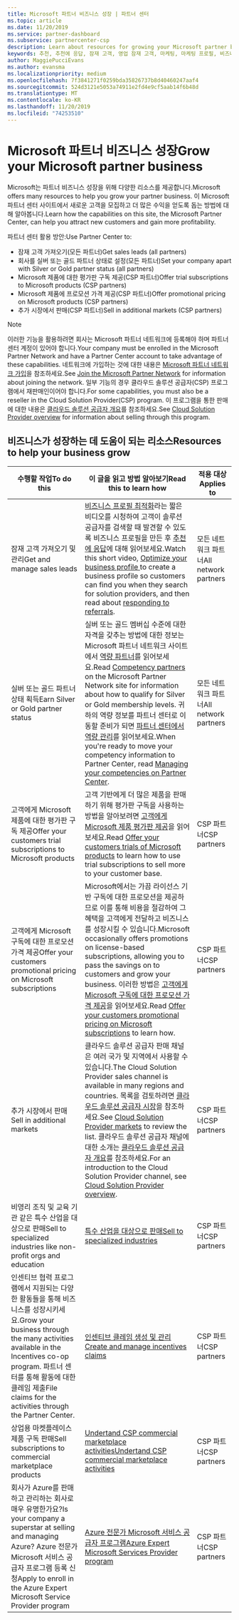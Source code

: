 ```yaml
---
title: Microsoft 파트너 비즈니스 성장 | 파트너 센터
ms.topic: article
ms.date: 11/20/2019
ms.service: partner-dashboard
ms.subservice: partnercenter-csp
description: Learn about resources for growing your Microsoft partner business. This includes how to get sales leads (referrals) from Microsoft.
keywords: 추천, 추천에 응답, 잠재 고객, 영업 잠재 고객, 마케팅, 마케팅 프로필, 비즈니스 프로필, 비즈니스 성장, 비즈니스 기회, 역량, 실버 멤버십, 골드 멤버십, 평가판 제품, 시장 확장, 국가별 클라우드
author: MaggiePucciEvans
ms.author: evansma
ms.localizationpriority: medium
ms.openlocfilehash: 7f3841271f0259bda35826737b8d40460247aaf4
ms.sourcegitcommit: 524d3121e5053a74911e2fd4e9cf5aab14f6b48d
ms.translationtype: MT
ms.contentlocale: ko-KR
ms.lasthandoff: 11/20/2019
ms.locfileid: "74253510"
---
```

# <a name="grow-your-microsoft-partner-business"></a><span data-ttu-id="bb001-105">Microsoft 파트너 비즈니스 성장</span><span class="sxs-lookup"><span data-stu-id="bb001-105">Grow your Microsoft partner business</span></span> 

<span data-ttu-id="bb001-106">Microsoft는 파트너 비즈니스 성장을 위해 다양한 리소스를 제공합니다.</span><span class="sxs-lookup"><span data-stu-id="bb001-106">Microsoft offers many resources to help you grow your partner business.</span></span> <span data-ttu-id="bb001-107">이 Microsoft 파트너 센터 사이트에서 새로운 고객을 모집하고 더 많은 수익을 얻도록 돕는 방법에 대해 알아봅니다.</span><span class="sxs-lookup"><span data-stu-id="bb001-107">Learn how the capabilities on this site, the Microsoft Partner Center, can help you attract new customers and gain more profitability.</span></span>

<span data-ttu-id="bb001-108">파트너 센터 활용 방안:</span><span class="sxs-lookup"><span data-stu-id="bb001-108">Use Partner Center to:</span></span>

- <span data-ttu-id="bb001-109">잠재 고객 가져오기(모든 파트너)</span><span class="sxs-lookup"><span data-stu-id="bb001-109">Get sales leads (all partners)</span></span>
- <span data-ttu-id="bb001-110">회사를 실버 또는 골드 파트너 상태로 설정(모든 파트너)</span><span class="sxs-lookup"><span data-stu-id="bb001-110">Set your company apart with Silver or Gold partner status (all partners)</span></span>
- <span data-ttu-id="bb001-111">Microsoft 제품에 대한 평가판 구독 제공(CSP 파트너)</span><span class="sxs-lookup"><span data-stu-id="bb001-111">Offer trial subscriptions to Microsoft products (CSP partners)</span></span>
- <span data-ttu-id="bb001-112">Microsoft 제품에 프로모션 가격 제공(CSP 파트너)</span><span class="sxs-lookup"><span data-stu-id="bb001-112">Offer promotional pricing on Microsoft products (CSP partners)</span></span>
- <span data-ttu-id="bb001-113">추가 시장에서 판매(CSP 파트너)</span><span class="sxs-lookup"><span data-stu-id="bb001-113">Sell in additional markets (CSP partners)</span></span>

> [!NOTE]  
> <span data-ttu-id="bb001-114">이러한 기능을 활용하려면 회사는 Microsoft 파트너 네트워크에 등록해야 하며 파트너 센터 계정이 있어야 합니다.</span><span class="sxs-lookup"><span data-stu-id="bb001-114">Your company must be enrolled in the Microsoft Partner Network and have a Partner Center account to take advantage of these capabilities.</span></span> <span data-ttu-id="bb001-115">네트워크에 가입하는 것에 대한 내용은 [Microsoft 파트너 네트워크 가입](mpn-overview.md)을 참조하세요.</span><span class="sxs-lookup"><span data-stu-id="bb001-115">See [Join the Microsoft Partner Network](mpn-overview.md) for information about joining the network.</span></span> <span data-ttu-id="bb001-116">일부 기능의 경우 클라우드 솔루션 공급자(CSP) 프로그램에서 재판매인이어야 합니다.</span><span class="sxs-lookup"><span data-stu-id="bb001-116">For some capabilities, you must also be a reseller in the Cloud Solution Provider(CSP) program.</span></span> <span data-ttu-id="bb001-117">이 프로그램을 통한 판매에 대한 내용은 [클라우드 솔루션 공급자 개요](csp-overview.md)를 참조하세요.</span><span class="sxs-lookup"><span data-stu-id="bb001-117">See [Cloud Solution Provider overview](csp-overview.md) for information about selling through this program.</span></span>

## <a name="resources-to-help-your-business-grow"></a><span data-ttu-id="bb001-118">비즈니스가 성장하는 데 도움이 되는 리소스</span><span class="sxs-lookup"><span data-stu-id="bb001-118">Resources to help your business grow</span></span>

|  <span data-ttu-id="bb001-119">**수행할 작업**</span><span class="sxs-lookup"><span data-stu-id="bb001-119">**To do this**</span></span>  |  <span data-ttu-id="bb001-120">**이 글을 읽고 방법 알아보기**</span><span class="sxs-lookup"><span data-stu-id="bb001-120">**Read this to learn how**</span></span>  |  <span data-ttu-id="bb001-121">**적용 대상**</span><span class="sxs-lookup"><span data-stu-id="bb001-121">**Applies to**</span></span>  |
|--------------|-----------|--------------
| <span data-ttu-id="bb001-122">잠재 고객 가져오기 및 관리</span><span class="sxs-lookup"><span data-stu-id="bb001-122">Get and manage sales leads</span></span> | <span data-ttu-id="bb001-123">[비즈니스 프로필 최적화](https://player.vimeo.com/video/252788046 )라는 짧은 비디오를 시청하여 고객이 솔루션 공급자를 검색할 때 발견할 수 있도록 비즈니스 프로필을 만든 후 [추천에 응답](responding-to-referrals.md)에 대해 읽어보세요.</span><span class="sxs-lookup"><span data-stu-id="bb001-123">Watch this short video, [Optimize your business profile ](https://player.vimeo.com/video/252788046 ) to create a business profile so customers can find you when they search for solution providers, and then read about [responding to referrals](responding-to-referrals.md).</span></span> | <span data-ttu-id="bb001-124">모든 네트워크 파트너</span><span class="sxs-lookup"><span data-stu-id="bb001-124">All network partners</span></span> |
| <span data-ttu-id="bb001-125">실버 또는 골드 파트너 상태 획득</span><span class="sxs-lookup"><span data-stu-id="bb001-125">Earn Silver or Gold partner status</span></span> | <span data-ttu-id="bb001-126">실버 또는 골드 멤버십 수준에 대한 자격을 갖추는 방법에 대한 정보는 Microsoft 파트너 네트워크 사이트에서 [역량 파트너](https://partner.microsoft.com/membership/competencies)를 읽어보세요.</span><span class="sxs-lookup"><span data-stu-id="bb001-126">Read [Competency partners](https://partner.microsoft.com/membership/competencies) on the Microsoft Partner Network site for information about how to qualify for Silver or Gold membership levels.</span></span> <span data-ttu-id="bb001-127">귀하의 역량 정보를 파트너 센터로 이동할 준비가 되면 [파트너 센터에서 역량 관리](competencies.md)를 읽어보세요.</span><span class="sxs-lookup"><span data-stu-id="bb001-127">When you're ready to move your competency information to Partner Center, read [Managing your competencies on Partner Center](competencies.md).</span></span> | <span data-ttu-id="bb001-128">모든 네트워크 파트너</span><span class="sxs-lookup"><span data-stu-id="bb001-128">All network partners</span></span> |
| <span data-ttu-id="bb001-129">고객에게 Microsoft 제품에 대한 평가판 구독 제공</span><span class="sxs-lookup"><span data-stu-id="bb001-129">Offer your customers trial subscriptions to Microsoft products</span></span> | <span data-ttu-id="bb001-130">고객 기반에게 더 많은 제품을 판매하기 위해 평가판 구독을 사용하는 방법을 알아보려면 [고객에게 Microsoft 제품 평가판 제공](offer-your-customers-trials-of-microsoft-products.md)을 읽어보세요.</span><span class="sxs-lookup"><span data-stu-id="bb001-130">Read [Offer your customers trials of Microsoft products](offer-your-customers-trials-of-microsoft-products.md) to learn how to use trial subscriptions to sell more to your customer base.</span></span>| <span data-ttu-id="bb001-131">CSP 파트너</span><span class="sxs-lookup"><span data-stu-id="bb001-131">CSP partners</span></span> |
| <span data-ttu-id="bb001-132">고객에게 Microsoft 구독에 대한 프로모션 가격 제공</span><span class="sxs-lookup"><span data-stu-id="bb001-132">Offer your customers promotional pricing on Microsoft subscriptions</span></span> | <span data-ttu-id="bb001-133">Microsoft에서는 가끔 라이선스 기반 구독에 대한 프로모션을 제공하므로 이를 통해 비용을 절감하여 그 혜택을 고객에게 전달하고 비즈니스를 성장시킬 수 있습니다.</span><span class="sxs-lookup"><span data-stu-id="bb001-133">Microsoft occasionally offers promotions on license-based subscriptions, allowing you to pass the savings on to customers and grow your business.</span></span> <span data-ttu-id="bb001-134">이러한 방법은 [고객에게 Microsoft 구독에 대한 프로모션 가격 제공](promotions.md)을 읽어보세요.</span><span class="sxs-lookup"><span data-stu-id="bb001-134">Read [Offer your customers promotional pricing on Microsoft subscriptions](promotions.md) to learn how.</span></span> | <span data-ttu-id="bb001-135">CSP 파트너</span><span class="sxs-lookup"><span data-stu-id="bb001-135">CSP partners</span></span> |
| <span data-ttu-id="bb001-136">추가 시장에서 판매</span><span class="sxs-lookup"><span data-stu-id="bb001-136">Sell in additional markets</span></span> | <span data-ttu-id="bb001-137">클라우드 솔루션 공급자 판매 채널은 여러 국가 및 지역에서 사용할 수 있습니다.</span><span class="sxs-lookup"><span data-stu-id="bb001-137">The Cloud Solution Provider sales channel is available in many regions and countries.</span></span> <span data-ttu-id="bb001-138">목록을 검토하려면 [클라우드 솔루션 공급자 시장](agreements.md)을 참조하세요.</span><span class="sxs-lookup"><span data-stu-id="bb001-138">See [Cloud Solution Provider markets](agreements.md) to review the list.</span></span> <span data-ttu-id="bb001-139">클라우드 솔루션 공급자 채널에 대한 소개는 [클라우드 솔루션 공급자 개요](csp-overview.md)를 참조하세요.</span><span class="sxs-lookup"><span data-stu-id="bb001-139">For an introduction to the Cloud Solution Provider channel, see [Cloud Solution Provider overview](csp-overview.md).</span></span>  | <span data-ttu-id="bb001-140">CSP 파트너</span><span class="sxs-lookup"><span data-stu-id="bb001-140">CSP partners</span></span> |
<span data-ttu-id="bb001-141">비영리 조직 및 교육 기관 같은 특수 산업을 대상으로 판매</span><span class="sxs-lookup"><span data-stu-id="bb001-141">Sell to specialized industries like non-profit orgs and education</span></span>|[<span data-ttu-id="bb001-142">특수 산업을 대상으로 판매</span><span class="sxs-lookup"><span data-stu-id="bb001-142">Sell to specialized industries</span></span>](get-special-pricing-for-offers.md)|<span data-ttu-id="bb001-143">CSP 파트너</span><span class="sxs-lookup"><span data-stu-id="bb001-143">CSP partners</span></span>|
|<span data-ttu-id="bb001-144">인센티브 협력 프로그램에서 지원되는 다양한 활동들을 통해 비즈니스를 성장시키세요.</span><span class="sxs-lookup"><span data-stu-id="bb001-144">Grow your business through the many activities available in the Incentives co-op program.</span></span> <span data-ttu-id="bb001-145">파트너 센터를 통해 활동에 대한 클레임 제출</span><span class="sxs-lookup"><span data-stu-id="bb001-145">File claims for the activities through the Partner Center.</span></span>| [<span data-ttu-id="bb001-146">인센티브 클레임 생성 및 관리</span><span class="sxs-lookup"><span data-stu-id="bb001-146">Create and manage incentives claims</span></span>](create-incentives-claims.md)|<span data-ttu-id="bb001-147">CSP 파트너</span><span class="sxs-lookup"><span data-stu-id="bb001-147">CSP partners</span></span>|
|<span data-ttu-id="bb001-148">상업용 마켓플레이스 제품 구독 판매</span><span class="sxs-lookup"><span data-stu-id="bb001-148">Sell subscriptions to commercial marketplace products</span></span>|[<span data-ttu-id="bb001-149">Undertand CSP commercial marketplace activities</span><span class="sxs-lookup"><span data-stu-id="bb001-149">Undertand CSP commercial marketplace activities</span></span>](csp-commercial-marketplace-overview.md)|<span data-ttu-id="bb001-150">CSP 파트너</span><span class="sxs-lookup"><span data-stu-id="bb001-150">CSP partners</span></span>|
|<span data-ttu-id="bb001-151">회사가 Azure를 판매하고 관리하는 회사로 매우 유명한가요?</span><span class="sxs-lookup"><span data-stu-id="bb001-151">Is your company a superstar at selling and managing Azure?</span></span> <span data-ttu-id="bb001-152">Azure 전문가 Microsoft 서비스 공급자 프로그램 등록 신청</span><span class="sxs-lookup"><span data-stu-id="bb001-152">Apply to enroll in the Azure Expert Microsoft Service Provider program</span></span>|[<span data-ttu-id="bb001-153">Azure 전문가 Microsoft 서비스 공급자 프로그램</span><span class="sxs-lookup"><span data-stu-id="bb001-153">Azure Expert Microsoft Services Provider program</span></span>](azure-expert-msp.md)|<span data-ttu-id="bb001-154">CSP 파트너</span><span class="sxs-lookup"><span data-stu-id="bb001-154">CSP partners</span></span>|
